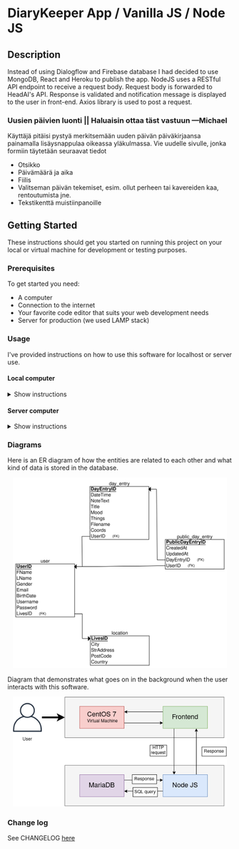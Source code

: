 # DiaryKeeper App / Vanilla JS / Node JS

## Description
Instead of using Dialogflow and Firebase database I had decided to use MongoDB, React and Heroku to publish the app. 
NodeJS uses a RESTful API endpoint to receive a request body. Request body is forwarded to HeadAI's API. 
Response is validated and notification message is displayed to the user in front-end. Axios library is used to post a request.

### Uusien päivien luonti || Haluaisin ottaa täst vastuun —Michael
Käyttäjä pitäisi pystyä merkitsemään uuden päivän päiväkirjaansa painamalla lisäysnappulaa oikeassa yläkulmassa.
Vie uudelle sivulle, jonka formiin täytetään seuraavat tiedot
<ul>
  <li>Otsikko</li>
  <li>Päivämäärä ja aika</li>
  <li>Fiilis</li>
  <li>Valitseman päivän tekemiset, esim. ollut perheen tai kavereiden kaa, rentoutumista jne.</li>
  <li>Tekstikenttä muistiinpanoille</li>
</ul>

## Getting Started
These instructions should get you started on running this project on your local or virtual machine for development or testing purposes.

### Prerequisites
To get started you need:
<ul>
  <li>A computer</li>
  <li>Connection to the internet</li>
  <li>Your favorite code editor that suits your web development needs</li>
  <li>Server for production (we used LAMP stack)</li>
</ul>

### Usage
I've provided instructions on how to use this software for localhost or server use.



#### Local computer
<details><summary>Show instructions</summary>
1. Open project in code editor.
  <br/>
2. Change branch to loginPage4 in project with git:
  
```sh 
  $ git checkout loginPage4
```
<br/>
3. Install node module packages:

```sh 
$ npm i
```
<br/>
4. To configure your MariaDB/MySQL database among other things you need to create a .env file and create the following variables:

```sh 
DB_HOST=(e.g. mysql.me.../root/etc.)
DB_USER=(e.g root)
DB_PASS=(DB_USER PASSWORD!)
DB_NAME=(Name of database)
TOKEN=(For JsonWebToken)

PORT=(Port that app uses)
```
<br/>
5. Start Node JS app

```sh 
$ npm run dev
```
<br/>
or 

```sh 
$ node app.js
```
<br/>
</details>

#### Server computer
<details><summary>Show instructions</summary>
Following instructions might not work or be needed depending what you might be using
<br/>
1. Open project in code editor.
<br/>
2. You should be in master branch. If not, you can try this git command:

```sh 
  $ git checkout master
```
</br>
  
3. Install node module packages:
```sh 
$ npm i
```
<br/>
5. You should change all <strong>url</strong> variables in frontend JS files to your server IP address.
<br/>
4. To configure your MariaDB/MySQL database among other things you need to create a .env file and create the following variables:

```sh 
DB_HOST=(usually localhost)
DB_USER=(e.g root)
DB_PASS=(DB_USER PASSWORD!)
DB_NAME=(Name of database)
TOKEN=(For JsonWebToken)

PORT=(Port that app uses)
NODE_ENV=development/production # Production for server side
PROXY_PASS=(If you're using proxy pass)
```

<br/>
3. Start Node JS app in your server.

```sh 
$ npm run dev
```

or 

```sh 
$ node app.js
```

</details>

### Diagrams
Here is an ER diagram of how the entities are related to each other and what kind of data is stored in the database.
<p align = "center">
<img src="readme_images/ER-diagram.png" alt="hackathon_diagram" width="480">
</p>

Diagram that demonstrates what goes on in the background when the user interacts with this software.
<p align = "center">
<img src="readme_images/background-process-diagram.png" alt="background-process-diagram" width="480">
</p>

### Change log
See CHANGELOG [here](CHANGELOG.md)
